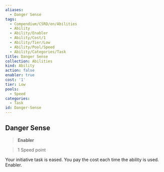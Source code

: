 ```yaml
---
aliases:
  - Danger Sense
tags:
  - Compendium/CSRD/en/Abilities
  - Ability
  - Ability/Enabler
  - Ability/Cost/1
  - Ability/Tier/Low
  - Ability/Pool/Speed
  - Ability/Categories/Task
title: Danger Sense
collection: Abilities
kind: Ability
action: false
enabler: true
cost: '1'
tier: Low
pools:
  - Speed
categories:
  - Task
id: Danger-Sense
---
```

## Danger Sense    
>**Enabler**    
>1 Speed point  
    
Your initiative task is eased. You pay the cost each time the ability is used. Enabler.
